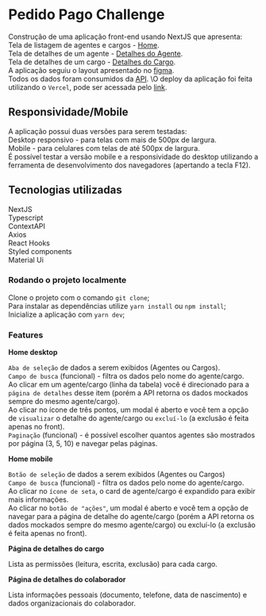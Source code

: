 # Pedido Pago Challenge

Construção de uma aplicação front-end usando NextJS que apresenta:\
Tela de listagem de agentes e cargos - [Home](https://pedido-pago-challenge-vercel.vercel.app/).\
Tela de detalhes de um agente - [Detalhes do Agente](https://pedido-pago-challenge-vercel.vercel.app/agents/1).\
Tela de detalhes de um cargo - [Detalhes do Cargo](https://pedido-pago-challenge-vercel.vercel.app/roles/1).\
A aplicação seguiu o layout apresentado no [figma](https://www.figma.com/file/yUwchJAe2BcgmmBp6Qi3Ld/Tela-de-Colaboradores---Desafio-Front-end?node-id=1167%3A11518).\
Todos os dados foram consumidos da [API](https://documenter.getpostman.com/view/17430395/UVkgxeaT). \O deploy da aplicação foi feita utilizando o `Vercel`, pode ser acessada pelo [link](https://pedido-pago-challenge-vercel.vercel.app/). 


## Responsividade/Mobile

A aplicação possui duas versões para serem testadas:\
Desktop responsivo - para telas com mais de 500px de largura.\
Mobile - para celulares com telas de até 500px de largura.\
É possível testar a versão mobile e a responsividade do desktop utilizando a ferramenta de desenvolvimento dos navegadores (apertando a tecla F12).

## Tecnologias utilizadas

NextJS\
Typescript\
ContextAPI\
Axios\
React Hooks\
Styled components\
Material Ui

### Rodando o projeto localmente

Clone o projeto com o comando `git clone`;\
Para instalar as dependências utilize `yarn install` ou `npm install`;\
Inicialize a aplicação com `yarn dev`;

### Features

**Home desktop**

`Aba de seleção` de dados a serem exibidos (Agentes ou Cargos).\
`Campo de busca` (funcional) - filtra os dados pelo nome do agente/cargo.\
Ao clicar em um agente/cargo (linha da tabela) você é direcionado para a `página de detalhes` desse item (porém a API retorna os dados mockados sempre do mesmo agente/cargo).\
Ao clicar no ícone de três pontos, um modal é aberto e você tem a opção de `visualizar` o detalhe do agente/cargo ou `excluí-lo` (a exclusão é feita apenas no front).\
`Paginação` (funcional) - é possível escolher quantos agentes são mostrados por página (3, 5, 10) e navegar pelas páginas.

**Home mobile**

`Botão de seleção` de dados a serem exibidos (Agentes ou Cargos)\
`Campo de busca` (funcional) - filtra os dados pelo nome do agente/cargo.\
Ao clicar no `ícone de seta`, o card de agente/cargo é expandido para exibir mais informações.\
Ao clicar no `botão de "ações"`, um modal é aberto e você tem a opção de navegar para a página de detalhe do agente/cargo (porém a API retorna os dados mockados sempre do mesmo agente/cargo) ou excluí-lo (a exclusão é feita apenas no front).

**Página de detalhes do cargo**

Lista as permissões (leitura, escrita, exclusão) para cada cargo.

**Página de detalhes do colaborador**

Lista informações pessoais (documento, telefone, data de nascimento) e dados organizacionais do colaborador.

